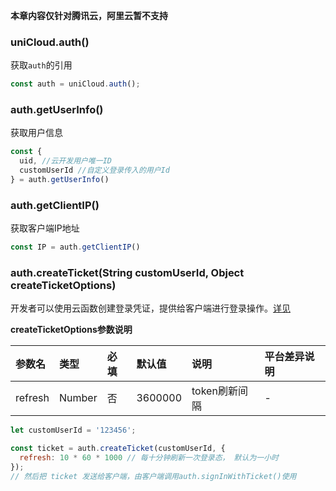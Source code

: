 **本章内容仅针对腾讯云，阿里云暂不支持**

### uniCloud.auth()

获取`auth`的引用

```js
const auth = uniCloud.auth();
```

### auth.getUserInfo()

获取用户信息

```js
const {
  uid, //云开发用户唯一ID
  customUserId //自定义登录传入的用户Id
} = auth.getUserInfo()
```

### auth.getClientIP()

获取客户端IP地址

```js
const IP = auth.getClientIP()
```

### auth.createTicket(String customUserId, Object createTicketOptions)

开发者可以使用云函数创建登录凭证，提供给客户端进行登录操作。[详见](uniCloud/authentication.md#自定义登录)

**createTicketOptions参数说明**

|参数名	|类型		|必填	|默认值	|说明					|平台差异说明	|
|:-			|:-			|:-		|:-			|:-						|:-						|
|refresh|Number	|否		|3600000|token刷新间隔|-						|

```js
let customUserId = '123456';

const ticket = auth.createTicket(customUserId, {
  refresh: 10 * 60 * 1000 // 每十分钟刷新一次登录态， 默认为一小时
});
// 然后把 ticket 发送给客户端，由客户端调用auth.signInWithTicket()使用
```
